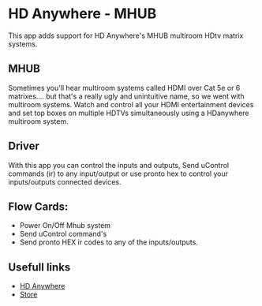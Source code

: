 # HD Anywhere - MHUB

This app adds support for HD Anywhere's MHUB multiroom HDtv matrix systems.

## MHUB

Sometimes you'll hear multiroom systems called HDMI over Cat 5e or 6 matrixes.... but that's a really ugly and unintuitive name, so we went with multiroom systems. Watch and control all your HDMI entertainment devices and set top boxes on multiple HDTVs simultaneously using a HDanywhere multiroom system.

## Driver

With this app you can control the inputs and outputs, Send uControl commands (ir) to any input/output or use pronto hex to control your inputs/outputs connected devices.

## Flow Cards:

- Power On/Off Mhub system
- Send uControl command's
- Send pronto HEX ir codes to any of the inputs/outputs.

## Usefull links

- [HD Anywhere](https://hdanywhere.co.uk/)
- [Store](http://hdanywhere.co.uk/multiroom-hdtv-matrix-systems.html)
